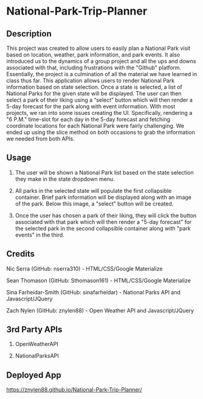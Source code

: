 # National-Park-Trip-Planner

## Description
This project was created to allow users to easily plan a National Park visit based on location, weather, park information, and park events. It also introduced us to the dynamics of a group project and all the ups and downs associated with that, including frustrations with the "Github" platform. Essentially, the project is a culmination of all the material we have learned in class thus far. This application allows users to render National Park information based on state selection. Once a state is selected, a list of National Parks for the given state will be displayed. The user can then select a park of their liking using a “select” button which will then render a 5-day forecast for the park along with event information. With most projects, we ran into some issues creating the UI. Specifically, rendering a "6 P.M." time-slot for each day in the 5-day forecast and fetching coordinate locations for each National Park were fairly challenging. We ended up using the slice method on both occasions to grab the information we needed from both APIs.

## Usage
1. The user will be shown a National Park list based on the state selection they make in the state dropdown menu.

2. All parks in the selected state will populate the first collapsible container. Brief park information will be displayed along with an image of the park. Below this image, a "select" button will be created.

3. Once the user has chosen a park of their liking, they will click the button associated with that park which will then render a "5-day forecast" for the selected park in the second collapsible container along with "park events" in the third. 

## Credits

Nic Serra (GitHub: nserra310) - HTML/CSS/Google Materialize

Sean Thomason (GitHub: Sthomason161) - HTML/CSS/Google Materialize

Sina Farheidar-Smith (GitHub: sinafarheidar) - National Parks API and Javascript/JQuery

Zach Nylen (GitHub: znylen88) - Open Weather API and Javascript/JQuery

## 3rd Party APIs

1. OpenWeatherAPI

2. NationalParksAPI

## Deployed App

https://znylen88.github.io/National-Park-Trip-Planner/
